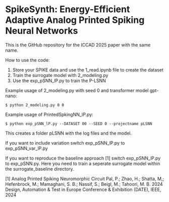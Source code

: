 # SpikeSynth: Energy-Efficient Adaptive Analog Printed Spiking Neural Networks


This is the GitHub repository for the ICCAD 2025 paper with the same name.


How to use the code:

 1. Store your SPIKE data and use the 1_read.ipynb file to create the dataset
 2. Train the surrogate model with 2_modeling.py
 3. Use the exp_pSNN_lP.py to train the P-LSNN


 Example usage of 2_modeling.py with seed 0 and transformer model gpt-nano:

~~~
$ python 2_modeling.py 0 0 
~~~

Example usage of PrintedSpkingNN_lP.py:

~~~
$ python exp_pSNN_lP.py --DATASET 00 --SEED 0 --projectname pLSNN
~~~

This creates a folder pLSNN with the log files and the model.

If you want to include variation switch exp_pSNN_lP.py to exp_pSNN_var_lP.py

If you want to reproduce the baseline approach [1] switch exp_pSNN_lP.py to exp_pSNN.py. Here you need to train a seperate surrogate model within the surrogate_baseline directory.


[1] Analog Printed Spiking Neuromorphic Circuit
Pal, P.; Zhao, H.; Shatta, M,; Hefenbrock, M.; Mamaghani, S. B.; Nassif, S.; Beigl, M.; Tahoori, M. B.
2024 Design, Automation & Test in Europe Conference & Exhibition (DATE), IEEE, 2024